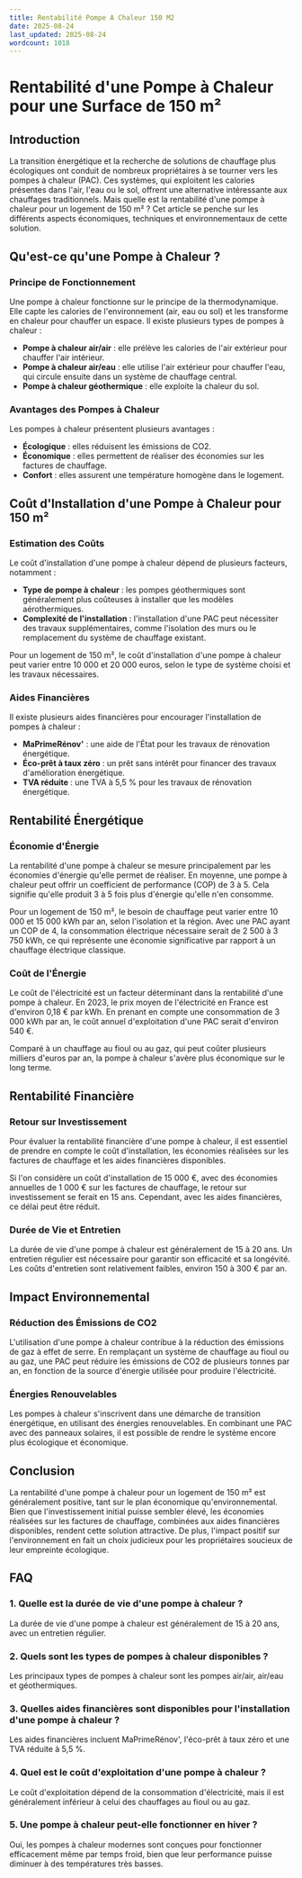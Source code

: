 ```yaml
---
title: Rentabilité Pompe A Chaleur 150 M2
date: 2025-08-24
last_updated: 2025-08-24
wordcount: 1018
---
```


# Rentabilité d'une Pompe à Chaleur pour une Surface de 150 m²

## Introduction

La transition énergétique et la recherche de solutions de chauffage plus écologiques ont conduit de nombreux propriétaires à se tourner vers les pompes à chaleur (PAC). Ces systèmes, qui exploitent les calories présentes dans l'air, l'eau ou le sol, offrent une alternative intéressante aux chauffages traditionnels. Mais quelle est la rentabilité d'une pompe à chaleur pour un logement de 150 m² ? Cet article se penche sur les différents aspects économiques, techniques et environnementaux de cette solution.

## Qu'est-ce qu'une Pompe à Chaleur ?

### Principe de Fonctionnement

Une pompe à chaleur fonctionne sur le principe de la thermodynamique. Elle capte les calories de l'environnement (air, eau ou sol) et les transforme en chaleur pour chauffer un espace. Il existe plusieurs types de pompes à chaleur :

- **Pompe à chaleur air/air** : elle prélève les calories de l'air extérieur pour chauffer l'air intérieur.
- **Pompe à chaleur air/eau** : elle utilise l'air extérieur pour chauffer l'eau, qui circule ensuite dans un système de chauffage central.
- **Pompe à chaleur géothermique** : elle exploite la chaleur du sol.

### Avantages des Pompes à Chaleur

Les pompes à chaleur présentent plusieurs avantages :

- **Écologique** : elles réduisent les émissions de CO2.
- **Économique** : elles permettent de réaliser des économies sur les factures de chauffage.
- **Confort** : elles assurent une température homogène dans le logement.

## Coût d'Installation d'une Pompe à Chaleur pour 150 m²

### Estimation des Coûts

Le coût d'installation d'une pompe à chaleur dépend de plusieurs facteurs, notamment :

- **Type de pompe à chaleur** : les pompes géothermiques sont généralement plus coûteuses à installer que les modèles aérothermiques.
- **Complexité de l'installation** : l'installation d'une PAC peut nécessiter des travaux supplémentaires, comme l'isolation des murs ou le remplacement du système de chauffage existant.

Pour un logement de 150 m², le coût d'installation d'une pompe à chaleur peut varier entre 10 000 et 20 000 euros, selon le type de système choisi et les travaux nécessaires.

### Aides Financières

Il existe plusieurs aides financières pour encourager l'installation de pompes à chaleur :

- **MaPrimeRénov'** : une aide de l'État pour les travaux de rénovation énergétique.
- **Éco-prêt à taux zéro** : un prêt sans intérêt pour financer des travaux d'amélioration énergétique.
- **TVA réduite** : une TVA à 5,5 % pour les travaux de rénovation énergétique.

## Rentabilité Énergétique

### Économie d'Énergie

La rentabilité d'une pompe à chaleur se mesure principalement par les économies d'énergie qu'elle permet de réaliser. En moyenne, une pompe à chaleur peut offrir un coefficient de performance (COP) de 3 à 5. Cela signifie qu'elle produit 3 à 5 fois plus d'énergie qu'elle n'en consomme.

Pour un logement de 150 m², le besoin de chauffage peut varier entre 10 000 et 15 000 kWh par an, selon l'isolation et la région. Avec une PAC ayant un COP de 4, la consommation électrique nécessaire serait de 2 500 à 3 750 kWh, ce qui représente une économie significative par rapport à un chauffage électrique classique.

### Coût de l'Énergie

Le coût de l'électricité est un facteur déterminant dans la rentabilité d'une pompe à chaleur. En 2023, le prix moyen de l'électricité en France est d'environ 0,18 € par kWh. En prenant en compte une consommation de 3 000 kWh par an, le coût annuel d'exploitation d'une PAC serait d'environ 540 €.

Comparé à un chauffage au fioul ou au gaz, qui peut coûter plusieurs milliers d'euros par an, la pompe à chaleur s'avère plus économique sur le long terme.

## Rentabilité Financière

### Retour sur Investissement

Pour évaluer la rentabilité financière d'une pompe à chaleur, il est essentiel de prendre en compte le coût d'installation, les économies réalisées sur les factures de chauffage et les aides financières disponibles.

Si l'on considère un coût d'installation de 15 000 €, avec des économies annuelles de 1 000 € sur les factures de chauffage, le retour sur investissement se ferait en 15 ans. Cependant, avec les aides financières, ce délai peut être réduit.

### Durée de Vie et Entretien

La durée de vie d'une pompe à chaleur est généralement de 15 à 20 ans. Un entretien régulier est nécessaire pour garantir son efficacité et sa longévité. Les coûts d'entretien sont relativement faibles, environ 150 à 300 € par an.

## Impact Environnemental

### Réduction des Émissions de CO2

L'utilisation d'une pompe à chaleur contribue à la réduction des émissions de gaz à effet de serre. En remplaçant un système de chauffage au fioul ou au gaz, une PAC peut réduire les émissions de CO2 de plusieurs tonnes par an, en fonction de la source d'énergie utilisée pour produire l'électricité.

### Énergies Renouvelables

Les pompes à chaleur s'inscrivent dans une démarche de transition énergétique, en utilisant des énergies renouvelables. En combinant une PAC avec des panneaux solaires, il est possible de rendre le système encore plus écologique et économique.

## Conclusion

La rentabilité d'une pompe à chaleur pour un logement de 150 m² est généralement positive, tant sur le plan économique qu'environnemental. Bien que l'investissement initial puisse sembler élevé, les économies réalisées sur les factures de chauffage, combinées aux aides financières disponibles, rendent cette solution attractive. De plus, l'impact positif sur l'environnement en fait un choix judicieux pour les propriétaires soucieux de leur empreinte écologique.

## FAQ

### 1. Quelle est la durée de vie d'une pompe à chaleur ?

La durée de vie d'une pompe à chaleur est généralement de 15 à 20 ans, avec un entretien régulier.

### 2. Quels sont les types de pompes à chaleur disponibles ?

Les principaux types de pompes à chaleur sont les pompes air/air, air/eau et géothermiques.

### 3. Quelles aides financières sont disponibles pour l'installation d'une pompe à chaleur ?

Les aides financières incluent MaPrimeRénov', l'éco-prêt à taux zéro et une TVA réduite à 5,5 %.

### 4. Quel est le coût d'exploitation d'une pompe à chaleur ?

Le coût d'exploitation dépend de la consommation d'électricité, mais il est généralement inférieur à celui des chauffages au fioul ou au gaz.

### 5. Une pompe à chaleur peut-elle fonctionner en hiver ?

Oui, les pompes à chaleur modernes sont conçues pour fonctionner efficacement même par temps froid, bien que leur performance puisse diminuer à des températures très basses.